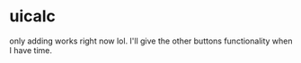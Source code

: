 # uicalc
only adding works right now lol.
I'll give the other buttons functionality when I have time.
